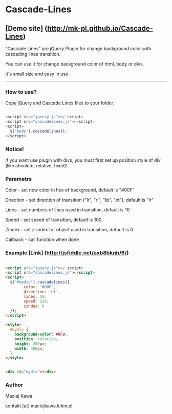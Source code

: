 Cascade-Lines
=============
[Demo site] (http://mk-pl.github.io/Cascade-Lines)
---

"Cascade Lines" are  jQuery Plugin for change background color with cascading lines transition.

You can use it for change background color of html, body or divs.

It's small size and easy in use. 

---

### How to use?

Copy jQuery and Cascade Lines files to your folder.

~~~ javascript

<script src="jquery.js"></ script>
<script src="cascadelines.js"></script>
<script>
  $("body").cascadelines();
</script>

~~~

### Notice!

If you want use plugin with divs, you must first set up position style of div (like absolute, relative, fixed)!


### Parametrs

Color - set new color in hex of background, default is "#00F"

Direction - set direction of transition ("lr", "rl", "tb", "bt"), default is "lr"

Lines - set numbers of lines used in transition, default is 10

Speed - set speed of transition, default is 100

Zindex - set z-index for object used in transition, default is 0

Callback - call function when done

### Example [Link] (http://jsfiddle.net/axb8bknh/6/)
~~~ html

<script src="jquery.js"></ script>
<script src="cascadelines.js"></script>
<script>
  $("#mydiv").cascadelines({
		color: '#00F',
		direction: 'bt',
		lines: 50,
		speed: 220,
		zindex: 0
  });
</script>

<style>
  #mydiv {
    background-color: #0F0;
    position: relative;
    height: 200px;
    width: 300px;
  }
</style>


<div id="mydiv"></div>

~~~

### Author

Maciej Kawa

kontakt [at] maciejkawa.lubin.pl


